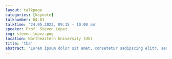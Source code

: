 ```yaml
---
layout: talkpage
categories: [keynote]
talknumber: D4.01
talktime: '24.05.2023, 09:15 – 10:00 am'
speaker: Prof. Steven Lopez
img: steven_lopez.png
location: Northeastern University (US)
title: 'tba'
abstract: 'Lorem ipsum dolor sit amet, consetetur sadipscing elitr, sed diam nonumy eirmod tempor invidunt ut labore et dolore magna aliquyam erat, sed diam voluptua. At vero eos et accusam et justo duo dolores et ea rebum. Stet clita kasd gubergren, no sea takimata sanctus est Lorem ipsum dolor sit amet. Lorem ipsum dolor sit amet, consetetur sadipscing elitr, sed diam nonumy eirmod tempor invidunt ut labore et dolore magna aliquyam erat, sed diam voluptua. At vero eos et accusam et justo duo dolores et ea rebum. Stet clita kasd gubergren, no sea takimata sanctus est Lorem ipsum dolor sit amet.'
---
```

